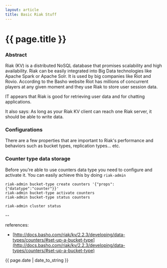 ```yaml
---
layout: article
title: Basic Riak Stuff
---
```

# {{ page.title }}

### Abstract

Riak (KV) is a distributed NoSQL database that promises scalability and high availability. Riak can be easily integrated into Big Data technologies like Apache Spark or Apache Solr. It is used by big companies like Riot and Rovio. According to the Basho website Riot has millions of concurrent players at any given moment and they use Riak to store user session data. 

IT appears that Riak is good for retrieving user data and for chatting applications. 

It also says: As long as your Riak KV client can reach one Riak server, it should be able to write data.

### Configurations

There are a few properties that are important to Riak's performance and behaviors such as bucket types, replication types... etc. 

### Counter type data storage

Before you're able to use counters data type you need to configure and activate it. You can easily achieve this by doing `riak-admin`

```
riak-admin bucket-type create counters '{"props":{"datatype":"counter"}}'
riak-admin bucket-type activate counters
riak-admin bucket-type status counters

riak-admin cluster status
```

--

references:

* [http://docs.basho.com/riak/kv/2.2.3/developing/data-types/counters/#set-up-a-bucket-type](http://docs.basho.com/riak/kv/2.2.3/developing/data-types/counters/#set-up-a-bucket-type)

{{ page.date | date_to_string }}
